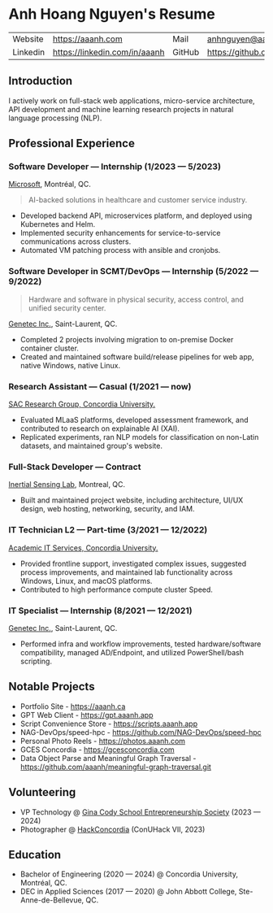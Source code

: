 # Anh Hoang Nguyen's Resume

<table>
  <tr>
    <td>Website</td>
    <td><a href="https://aaanh.com">https://aaanh.com</a></td>
    <td>Mail</td>
    <td><a href="mailto:anhnguyen@aaanh.com">anhnguyen@aaanh.com</a></td>
  </tr>
  <tr>
    <td>Linkedin</td>
    <td><a href="https://linkedin.com/in/aaanh">https://linkedin.com/in/aaanh</a></td>
    <td>GitHub</td>
    <td><a href="https://github.com/aaanh">https://github.com/aaanh</a></td>
  </tr>
</table>

## Introduction

I actively work on full-stack web applications, micro-service architecture, API development and machine learning research projects in natural language processing (NLP).

## Professional Experience

### Software Developer &mdash; Internship (1/2023 &mdash; 5/2023)

[Microsoft](https://www.microsoft.com/en-us/industry/nuance), Montréal, QC.

> AI-backed solutions in healthcare and customer service industry.

- Developed backend API, microservices platform, and deployed using Kubernetes and Helm.
- Implemented security enhancements for service-to-service communications across clusters.
- Automated VM patching process with ansible and cronjobs.

### Software Developer in SCMT/DevOps &mdash; Internship (5/2022 &mdash; 9/2022)

> Hardware and software in physical security, access control, and unified security center.

[Genetec Inc.](https://genetec.com), Saint-Laurent, QC.

- Completed 2 projects involving migration to on-premise Docker container cluster.
- Created and maintained software build/release pipelines for web app, native Windows, native Linux.

### Research Assistant &mdash; Casual (1/2021 &mdash; now)

[SAC Research Group, Concordia University.](https://users.encs.concordia.ca/~sac)

- Evaluated MLaaS platforms, developed assessment framework, and contributed to research on explainable AI (XAI).
- Replicated experiments, ran NLP models for classification on non-Latin datasets, and maintained group's website.

### Full-Stack Developer &mdash; Contract

[Inertial Sensing Lab](https://islab.ca), Montreal, QC.

- Built and maintained project website, including architecture, UI/UX design, web hosting, networking, security, and IAM.

### IT Technician L2 &mdash; Part-time (3/2021 &mdash; 12/2022)

[Academic IT Services, Concordia University.](https://www.concordia.ca/ginacody/aits.html)

- Provided frontline support, investigated complex issues, suggested process improvements, and maintained lab functionality across Windows, Linux, and macOS platforms.
- Contributed to high performance compute cluster Speed.

### IT Specialist &mdash; Internship (8/2021 &mdash; 12/2021)

[Genetec Inc.](https://genetec.com), Saint-Laurent, QC.

- Performed infra and workflow improvements, tested hardware/software compatibility, managed AD/Endpoint, and utilized PowerShell/bash scripting.

## Notable Projects

- Portfolio Site - <https://aaanh.ca>
- GPT Web Client - <https://gpt.aaanh.app>
- Script Convenience Store - <https://scripts.aaanh.app>
- NAG-DevOps/speed-hpc - <https://github.com/NAG-DevOps/speed-hpc>
- Personal Photo Reels - <https://photos.aaanh.com>
- GCES Concordia - <https://gcesconcordia.com>
- Data Object Parse and Meaningful Graph Traversal - <https://github.com/aaanh/meaningful-graph-traversal.git>

## Volunteering

- VP Technology @ [Gina Cody School Entrepreneurship Society](https://gcesconcordia.com) (2023 &mdash; 2024)
- Photographer @ [HackConcordia](https://hackconcordia.io) (ConUHack VII, 2023)

## Education

- Bachelor of Engineering (2020 &mdash; 2024) @ Concordia University, Montréal, QC.
- DEC in Applied Sciences (2017 &mdash; 2020) @ John Abbott College, Ste-Anne-de-Bellevue, QC.
